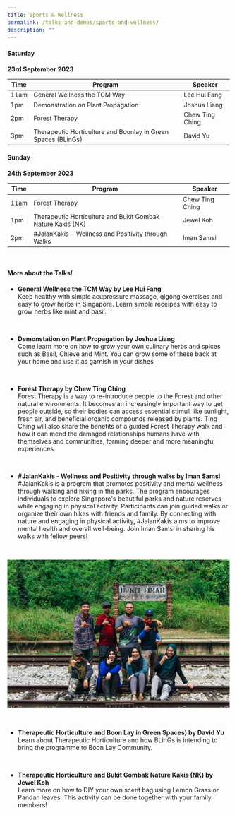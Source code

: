 ```yaml
---
title: Sports & Wellness
permalink: /talks-and-demos/sports-and-wellness/
description: ""
---
```

#### Saturday
**23rd September 2023** <br>

| Time | Program | Speaker |
| -------- | -------- | -------- |
| 11am | General Wellness the TCM Way   |   Lee Hui Fang  |
| 1pm  | Demonstration on Plant Propagation | Joshua Liang |
| 2pm | Forest Therapy  | Chew Ting Ching    |
| 3pm | Therapeutic Horticulture and Boonlay in Green Spaces (BLinGs) | David Yu |


#### Sunday
**24th September 2023** <br>

| Time | Program | Speaker |
| -------- | -------- | -------- |
| 11am | Forest Therapy  | Chew Ting Ching  |
| 1pm  | Therapeutic Horticulture and Bukit Gombak Nature Kakis (NK) | Jewel Koh    |
| 2pm | #JalanKakis - Wellness and Positivity through Walks | Iman Samsi |

<br>

#### More about the Talks!
* **General Wellness the TCM Way by Lee Hui Fang**
<br>Keep healthy with simple acupressure massage, qigong exercises and easy to grow herbs in Singapore. Learn simple receipes with easy to grow herbs like mint and basil.



<br>

* **Demonstation on Plant Propagation by Joshua Liang**
<br>Come learn more on how to grow your own culinary herbs and spices such as Basil, Chieve and Mint. You can grow some of these back at your home and use it as garnish in your dishes



<br>

* **Forest Therapy by Chew Ting Ching**
<br>Forest Therapy is a way to re-introduce people to the Forest and other natural environments. It becomes an increasingly important way to get people outside, so their bodies can access essential stimuli like sunlight, fresh air, and beneficial organic compounds released by plants. Ting Ching will also share the benefits of a guided Forest Therapy walk and how it can mend the damaged relationships humans have with themselves and communities, forming deeper and more meaningful experiences.

<br>

* **#JalanKakis - Wellness and Positivity through walks by Iman Samsi**
<br>#JalanKakis is a program that promotes positivity and mental wellness through walking and hiking in the parks. The program encourages individuals to explore Singapore's beautiful parks and nature reserves while engaging in physical activity. Participants can join guided walks or organize their own hikes with friends and family. By connecting with nature and engaging in physical activity, #JalanKakis aims to improve mental health and overall well-being. Join Iman Samsi in sharing his walks with fellow peers!
<br>

![#JalanKakis Walks](/images/img_2026.jpg)


<br>

* **Therapeutic Horticulture and Boon Lay in Green Spaces) by David Yu**
<br>Learn about Therapeutic Horticulture and how BLinGs is intending to bring the programme to Boon Lay Community.


<br>

* **Therapeutic Horticulture and Bukit Gombak Nature Kakis (NK) by Jewel Koh**
<br>Learn more on how to DIY your own scent bag using Lemon Grass or Pandan leaves. This activity can be done together with your family members!
